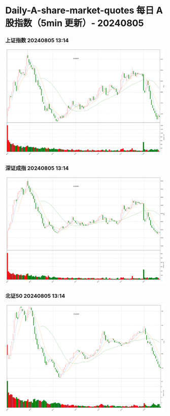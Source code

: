 
# Daily-A-share-market-quotes 每日 A 股指数（5min 更新）- 20240805

### 上证指数 20240805 13:14
![](./fig/2024/8/20240805-sh000001.png)

### 深证成指 20240805 13:14
![](./fig/2024/8/20240805-sz399001.png)

### 北证50 20240805 13:14
![](./fig/2024/8/20240805-bj899050.png)

